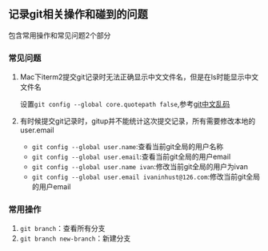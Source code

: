 ## 记录git相关操作和碰到的问题

包含常用操作和常见问题2个部分

### 常见问题

1. Mac下iterm2提交git记录时无法正确显示中文文件名，但是在ls时能显示中文文件名

    设置`git config --global core.quotepath false`,参考[git中文乱码](http://blog.csdn.net/zhanlanmg/article/details/49862779)

1. 有时候提交git记录时，gitup并不能统计这次提交记录，所有需要修改本地的user.email
    
    - `git config --global user.name`:查看当前git全局的用户名称
    - `git config --global user.email`:查看当前git全局的用户email
    - `git config --global user.name ivan`:修改当前git全局的用户为ivan
    - `git config --global user.email ivaninhust@126.com`:修改当前git全局的用户email

### 常用操作

1. `git branch`：查看所有分支 
2. `git branch new-branch`：新建分支